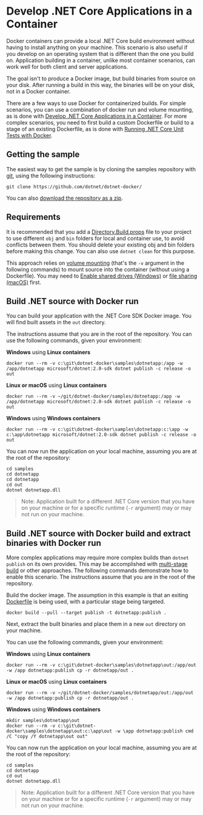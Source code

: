 # Develop .NET Core Applications in a Container

Docker containers can provide a local .NET Core build environment without having to install anything on your machine. This scenario is also useful if you develop on an operating system that is different than the one you build on. Application building in a container, unlike most container scenarios, can work well for both client and server applications.

The goal isn't to produce a Docker image, but build binaries from source on your disk. After running a build in this way, the binaries will be on your disk, not in a Docker container.

There are a few ways to use Docker for containerized builds. For simple scenarios, you can use a combination of docker run and volume mounting, as is done with [Develop .NET Core Applications in a Container](dotnet-docker-dev-in-container.md). For more complex scenarios, you need to first build a custom Dockerfile or build to a stage of an existing Dockerfile, as is done with [Running .NET Core Unit Tests with Docker](dotnet-docker-unit-testing.md).

## Getting the sample

The easiest way to get the sample is by cloning the samples repository with [git](https://git-scm.com/downloads), using the following instructions:

```console
git clone https://github.com/dotnet/dotnet-docker/
```

You can also [download the repository as a zip](https://github.com/dotnet/dotnet-docker/archive/master.zip).

## Requirements

It is recommended that you add a [Directory.Build.props](Directory.Build.props) file to your project to use different `obj` and `bin` folders for local and container use, to avoid conflicts between them. You should delete your existing obj and bin folders before making this change. You can also use `dotnet clean` for this purpose.

This approach relies on [volume mounting](https://docs.docker.com/engine/admin/volumes/volumes/) (that's the `-v` argument in the following commands) to mount source into the container (without using a Dockerfile). You may need to [Enable shared drives (Windows)](https://docs.docker.com/docker-for-windows/#shared-drives) or [file sharing (macOS)](https://docs.docker.com/docker-for-mac/#file-sharing) first.

## Build .NET source with Docker run

You can build your application with the .NET Core SDK Docker image. You will find built assets in the `out` directory.

The instructions assume that you are in the root of the repository. You can use the following commands, given your environment:

**Windows** using **Linux containers**

```console
docker run --rm -v c:\git\dotnet-docker\samples\dotnetapp:/app -w /app/dotnetapp microsoft/dotnet:2.0-sdk dotnet publish -c release -o out
```

**Linux or macOS** using **Linux containers**

```console
docker run --rm -v ~/git/dotnet-docker/samples/dotnetapp:/app -w /app/dotnetapp microsoft/dotnet:2.0-sdk dotnet publish -c release -o out
```

**Windows** using **Windows containers**

```console
docker run --rm -v c:\git\dotnet-docker\samples\dotnetapp:c:\app -w c:\app\dotnetapp microsoft/dotnet:2.0-sdk dotnet publish -c release -o out
```

You can now run the application on your local machine, assuming you are at the root of the repository:

```console
cd samples
cd dotnetapp
cd dotnetapp
cd out
dotnet dotnetapp.dll
```

> Note: Application built for a different .NET Core version that you have on your machine or for a specific runtime (`-r` argument) may or may not run on your machine.

## Build .NET source with Docker build and extract binaries with Docker run

More complex applications may require more complex builds than `dotnet publish` on its own provides. This may be accomplished with [multi-stage build](https://docs.docker.com/develop/develop-images/multistage-build/) or other approaches. The following commands demonstrate how to enable this scenario. The instructions assume that you are in the root of the repository.

Build the docker image. The assumption in this example is that an exiting [Dockerfile](Dockerfile) is being used, with a particular stage being targeted.

```console
docker build --pull --target publish -t dotnetapp:publish .
```

Next, extract the built binaries and place them in a new `out` directory on your machine.

You can use the following commands, given your environment:

**Windows** using **Linux containers**

```console
docker run --rm -v c:\git\dotnet-docker\samples\dotnetapp\out:/app/out -w /app dotnetapp:publish cp -r dotnetapp/out .
```

**Linux or macOS** using **Linux containers**

```console
docker run --rm -v ~/git/dotnet-docker/samples/dotnetapp/out:/app/out -w /app dotnetapp:publish cp -r dotnetapp/out .
```

**Windows** using **Windows containers**

```console
mkdir samples\dotnetapp\out
docker run --rm -v c:\git\dotnet-docker\samples\dotnetapp\out:c:\app\out -w \app dotnetapp:publish cmd /C "copy /Y dotnetapp\out out"
```

You can now run the application on your local machine, assuming you are at the root of the repository:

```console
cd samples
cd dotnetapp
cd out
dotnet dotnetapp.dll
```

> Note: Application built for a different .NET Core version that you have on your machine or for a specific runtime (`-r` argument) may or may not run on your machine.
